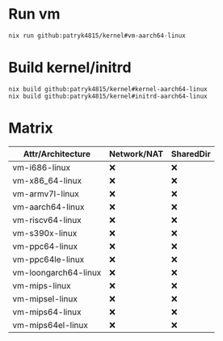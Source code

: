 
# Run vm
```
nix run github:patryk4815/kernel#vm-aarch64-linux
```

# Build kernel/initrd
```
nix build github:patryk4815/kernel#kernel-aarch64-linux
nix build github:patryk4815/kernel#initrd-aarch64-linux
```

# Matrix
| Attr/Architecture       | Network/NAT | SharedDir |
|-------------------------|-------------|------------|
| vm-i686-linux           | ❌          | ❌         |
| vm-x86_64-linux         | ❌          | ❌         |
| vm-armv7l-linux         | ❌          | ❌         |
| vm-aarch64-linux        | ❌          | ❌         |
| vm-riscv64-linux        | ❌          | ❌         |
| vm-s390x-linux          | ❌          | ❌         |
| vm-ppc64-linux          | ❌          | ❌         |
| vm-ppc64le-linux        | ❌          | ❌         |
| vm-loongarch64-linux    | ❌          | ❌         |
| vm-mips-linux           | ❌          | ❌         |
| vm-mipsel-linux         | ❌          | ❌         |
| vm-mips64-linux         | ❌          | ❌         |
| vm-mips64el-linux       | ❌          | ❌         |
